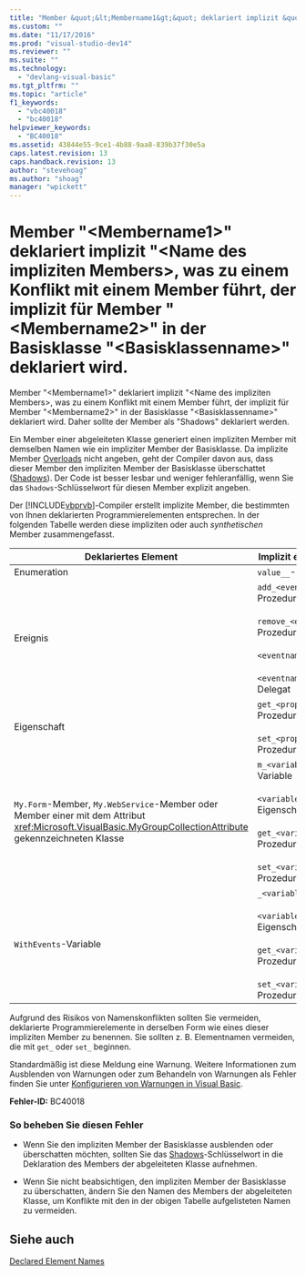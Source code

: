 ```yaml
---
title: "Member &quot;&lt;Membername1&gt;&quot; deklariert implizit &quot;&lt;Name des impliziten Members&gt;, was zu einem Konflikt mit einem Member f&#252;hrt, der implizit f&#252;r Member &quot;&lt;Membername2&gt;&quot; in der Basisklasse &quot;&lt;Basisklassenname&gt;&quot; deklariert wird. | Microsoft Docs"
ms.custom: ""
ms.date: "11/17/2016"
ms.prod: "visual-studio-dev14"
ms.reviewer: ""
ms.suite: ""
ms.technology: 
  - "devlang-visual-basic"
ms.tgt_pltfrm: ""
ms.topic: "article"
f1_keywords: 
  - "vbc40018"
  - "bc40018"
helpviewer_keywords: 
  - "BC40018"
ms.assetid: 43844e55-9ce1-4b88-9aa8-839b37f30e5a
caps.latest.revision: 13
caps.handback.revision: 13
author: "stevehoag"
ms.author: "shoag"
manager: "wpickett"
---
```

# Member &quot;&lt;Membername1&gt;&quot; deklariert implizit &quot;&lt;Name des impliziten Members&gt;, was zu einem Konflikt mit einem Member f&#252;hrt, der implizit f&#252;r Member &quot;&lt;Membername2&gt;&quot; in der Basisklasse &quot;&lt;Basisklassenname&gt;&quot; deklariert wird.
Member "\<Membername1\>" deklariert implizit "\<Name des impliziten Members\>, was zu einem Konflikt mit einem Member führt, der implizit für Member "\<Membername2\>" in der Basisklasse "\<Basisklassenname\>" deklariert wird. Daher sollte der Member als "Shadows" deklariert werden.  
  
 Ein Member einer abgeleiteten Klasse generiert einen impliziten Member mit demselben Namen wie ein impliziter Member der Basisklasse. Da implizite Member [Overloads](../../visual-basic/language-reference/modifiers/overloads.md) nicht angeben, geht der Compiler davon aus, dass dieser Member den impliziten Member der Basisklasse überschattet \([Shadows](../../visual-basic/language-reference/modifiers/shadows.md)\). Der Code ist besser lesbar und weniger fehleranfällig, wenn Sie das `Shadows`\-Schlüsselwort für diesen Member explizit angeben.  
  
 Der [!INCLUDE[vbprvb](../../csharp/programming-guide/concepts/linq/includes/vbprvb_md.md)]\-Compiler erstellt implizite Member, die bestimmten von Ihnen deklarierten Programmierelementen entsprechen. In der folgenden Tabelle werden diese impliziten oder auch *synthetischen* Member zusammengefasst.  
  
|Deklariertes Element|Implizit erstellte Member|  
|--------------------------|-------------------------------|  
|Enumeration|`value__`\-Member|  
|Ereignis|`add_<eventname>`\-Prozedur<br /><br /> `remove_<eventname>`\-Prozedur<br /><br /> `<eventname>Event`\-Feld<br /><br /> `<eventname>EventHandler`\-Delegat|  
|Eigenschaft|`get_<propertyname>`\-Prozedur<br /><br /> `set_<propertyname>`\-Prozedur|  
|`My.Form`\-Member, `My.WebService`\-Member oder Member einer mit dem Attribut <xref:Microsoft.VisualBasic.MyGroupCollectionAttribute> gekennzeichneten Klasse|`m_<variablename>` `Static`\-Variable<br /><br /> `<variablename>`\-Eigenschaft<br /><br /> `get_<variablename>`\-Prozedur<br /><br /> `set_<variablename>`\-Prozedur|  
|`WithEvents`\-Variable|`_<variablename>`\-Variable<br /><br /> `<variablename>`\-Eigenschaft<br /><br /> `get_<variablename>`\-Prozedur<br /><br /> `set_<variablename>`\-Prozedur|  
  
 Aufgrund des Risikos von Namenskonflikten sollten Sie vermeiden, deklarierte Programmierelemente in derselben Form wie eines dieser impliziten Member zu benennen. Sie sollten z. B. Elementnamen vermeiden, die mit `get_` oder `set_` beginnen.  
  
 Standardmäßig ist diese Meldung eine Warnung. Weitere Informationen zum Ausblenden von Warnungen oder zum Behandeln von Warnungen als Fehler finden Sie unter [Konfigurieren von Warnungen in Visual Basic](/visual-studio/ide/configuring-warnings-in-visual-basic).  
  
 **Fehler\-ID:** BC40018  
  
### So beheben Sie diesen Fehler  
  
-   Wenn Sie den impliziten Member der Basisklasse ausblenden oder überschatten möchten, sollten Sie das [Shadows](../../visual-basic/language-reference/modifiers/shadows.md)\-Schlüsselwort in die Deklaration des Members der abgeleiteten Klasse aufnehmen.  
  
-   Wenn Sie nicht beabsichtigen, den impliziten Member der Basisklasse zu überschatten, ändern Sie den Namen des Members der abgeleiteten Klasse, um Konflikte mit den in der obigen Tabelle aufgelisteten Namen zu vermeiden.  
  
## Siehe auch  
 [Declared Element Names](../../visual-basic/programming-guide/language-features/declared-elements/declared-element-names.md)
